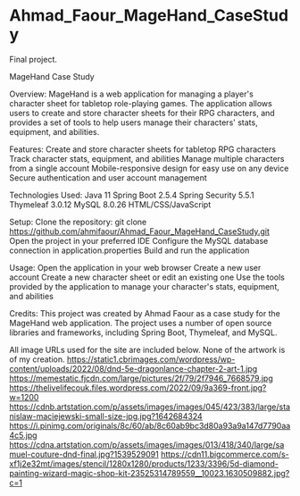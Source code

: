 # Ahmad_Faour_MageHand_CaseStudy
Final project.

MageHand Case Study

Overview:
MageHand is a web application for managing a player's character sheet for tabletop role-playing games. The application allows users to create and store character sheets for their RPG characters, and provides a set of tools to help users manage their characters' stats, equipment, and abilities.

Features:
Create and store character sheets for tabletop RPG characters
Track character stats, equipment, and abilities
Manage multiple characters from a single account
Mobile-responsive design for easy use on any device
Secure authentication and user account management

Technologies Used:
Java 11
Spring Boot 2.5.4
Spring Security 5.5.1
Thymeleaf 3.0.12
MySQL 8.0.26
HTML/CSS/JavaScript

Setup:
Clone the repository: git clone https://github.com/ahmifaour/Ahmad_Faour_MageHand_CaseStudy.git
Open the project in your preferred IDE
Configure the MySQL database connection in application.properties
Build and run the application

Usage:
Open the application in your web browser
Create a new user account
Create a new character sheet or edit an existing one
Use the tools provided by the application to manage your character's stats, equipment, and abilities

Credits:
This project was created by Ahmad Faour as a case study for the MageHand web application. The project uses a number of open source libraries and frameworks, including Spring Boot, Thymeleaf, and MySQL.

All image URLs used for the site are included below. None of the artwork is of my creation.
https://static1.cbrimages.com/wordpress/wp-content/uploads/2022/08/dnd-5e-dragonlance-chapter-2-art-1.jpg
https://memestatic.fjcdn.com/large/pictures/2f/79/2f7946_7668579.jpg
https://thelivelifecouk.files.wordpress.com/2022/09/9a369-front.jpg?w=1200
https://cdnb.artstation.com/p/assets/images/images/045/423/383/large/stanislaw-maciejewski-small-size-jpg.jpg?1642684324
https://i.pinimg.com/originals/8c/60/ab/8c60ab9bc3d80a93a9a147d7790aa4c5.jpg
https://cdna.artstation.com/p/assets/images/images/013/418/340/large/samuel-couture-dnd-final.jpg?1539529091
https://cdn11.bigcommerce.com/s-xf1j2e32mt/images/stencil/1280x1280/products/1233/3396/5d-diamond-painting-wizard-magic-shop-kit-23525314789559__10023.1630509882.jpg?c=1
